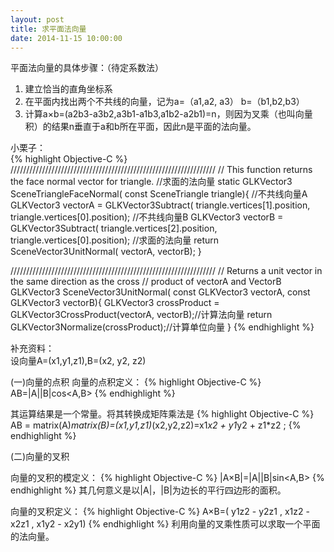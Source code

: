 ```yaml
---
layout: post
title: 求平面法向量
date: 2014-11-15 10:00:00
---
```


平面法向量的具体步骤：（待定系数法）
<ol>
<li>建立恰当的直角坐标系</li>
<li>在平面内找出两个不共线的向量，记为a=（a1,a2, a3） b=（b1,b2,b3）</li>
<li>计算a×b=(a2b3-a3b2,a3b1-a1b3,a1b2-a2b1)=n，则因为叉乘（也叫向量积）的结果n垂直于a和b所在平面，因此n是平面的法向量。</li>
</ol>

小栗子：<br />
{% highlight Objective-C %}
/////////////////////////////////////////////////////////////////
// This function returns the face normal vector for triangle.
//求面的法向量
static GLKVector3 SceneTriangleFaceNormal(
   const SceneTriangle triangle){
    //不共线向量A
    GLKVector3 vectorA = GLKVector3Subtract(
                                            triangle.vertices[1].position,
                                            triangle.vertices[0].position);
    //不共线向量B
    GLKVector3 vectorB = GLKVector3Subtract(
                                            triangle.vertices[2].position,
                                            triangle.vertices[0].position);
    //求面的法向量
    return SceneVector3UnitNormal(
                                  vectorA,
                                  vectorB);
}

/////////////////////////////////////////////////////////////////
// Returns a unit vector in the same direction as the cross
// product of vectorA and VectorB
GLKVector3 SceneVector3UnitNormal(
                                  const GLKVector3 vectorA,
                                  const GLKVector3 vectorB){
    GLKVector3 crossProduct = GLKVector3CrossProduct(vectorA, vectorB);//计算法向量
    return GLKVector3Normalize(crossProduct);//计算单位向量
}
{% endhighlight %}

补充资料：<br/>
设向量A=(x1,y1,z1),B=(x2, y2, z2)

(一)向量的点积
向量的点积定义：
{% highlight Objective-C %}
AB=|A||B|cos<A,B>
{% endhighlight %}

其运算结果是一个常量。将其转换成矩阵乘法是
{% highlight Objective-C %}
AB = matrix(A)*matrix(B)=(x1,y1,z1)*(x2,y2,z2)=x1*x2 + y1*y2 + z1*z2 ;
{% endhighlight %}

(二)向量的叉积

向量的叉积的模定义：
{% highlight Objective-C %}
|A×B|=|A||B|sin<A,B>
{% endhighlight %}
其几何意义是以|A|，|B|为边长的平行四边形的面积。

向量的叉积定义：
{% highlight Objective-C %}
A×B=( y1z2 - y2z1 , x1z2 - x2z1 , x1y2 - x2y1)
{% endhighlight %}
利用向量的叉乘性质可以求取一个平面的法向量。

